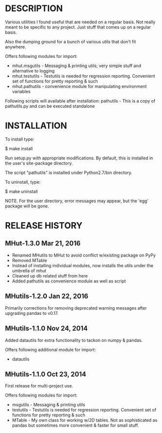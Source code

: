DESCRIPTION
===========

Various utilities I found useful that are needed on a regular basis.
Not really meant to be specific to any project. Just stuff that comes up
on a regular basis.

Also the dumping ground for a bunch of various utils that don't fit
anywhere.

Offers following modules for import:

*  mhut.msgutils  - Messaging & printing utils; very simple stuff and alternative to logging
*  mhut.testutils - Testutils is needed for regression reporting. Convenient set of
                    functions for pretty reporting & such
*  mhut.pathutils - convenience module for manipulating environment variables

Following scripts will available after installation:
  pathutils       - This is a copy of pathutils.py and can be executed standalone



INSTALLATION
============

To install type:

$ make install

Run setup.py with appropriate modifications. By default, this is installed in the user's
site-package directory.

The script "pathutils" is installed under Python2.7/bin directory.

To uninstall, type:

$ make uninstall

NOTE. For the user directory, error messages may appear, but the 'egg' package will be gone.



RELEASE HISTORY
===============

MHut-1.3.0   Mar 21, 2016   
--------------------------
- Renamed MHutils to MHut to avoid conflict w/existing package on PyPy
- Removed MTable
- Instead of installing individual modules, now installs the utils under the umbrella of mhut
- Cleaned up db related stuff from here
- Added pathutils as convenience module as well as script

MHutils-1.2.0   Jan 22, 2016   
----------------------------
Primarily corrections for removing deprecated warning messages after upgrading
pandas to v0.17.


MHutils-1.1.0   Nov 24, 2014
----------------------------
Added datautils for extra functionality to tackon on numpy & pandas.

Offers following additional module for import:

* datautils             


MHutils-1.1.0   Oct 23, 2014
----------------------------
First release for multi-project use.

Offers following modules for import:

* msgutils  - Messaging & printing utils
* testutils - Testutils is needed for regression reporting. Convenient set of
              functions for pretty reporting & such
* MTable    - My own class for working w/2D tables. Not as sophisticated as pandas
              but sometimes more convenient & faster for small stuff.